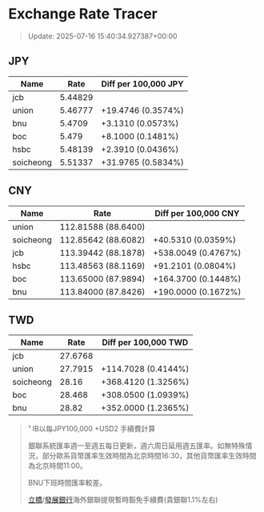 # Exchange Rate Tracer

> Update: 2025-07-16 15:40:34.927387+00:00

## JPY

| Name      |    Rate | Diff per 100,000 JPY   |
|-----------|---------|------------------------|
| jcb       | 5.44829 |                        |
| union     | 5.46777 | +19.4746 (0.3574%)     |
| bnu       | 5.4709  | +3.1310 (0.0573%)      |
| boc       | 5.479   | +8.1000 (0.1481%)      |
| hsbc      | 5.48139 | +2.3910 (0.0436%)      |
| soicheong | 5.51337 | +31.9765 (0.5834%)     |

## CNY

| Name      | Rate                | Diff per 100,000 CNY   |
|-----------|---------------------|------------------------|
| union     | 112.81588	(88.6400) |                        |
| soicheong | 112.85642	(88.6082) | +40.5310 (0.0359%)     |
| jcb       | 113.39442	(88.1878) | +538.0049 (0.4767%)    |
| hsbc      | 113.48563	(88.1169) | +91.2101 (0.0804%)     |
| boc       | 113.65000	(87.9894) | +164.3700 (0.1448%)    |
| bnu       | 113.84000	(87.8426) | +190.0000 (0.1672%)    |

## TWD

| Name      |    Rate | Diff per 100,000 TWD   |
|-----------|---------|------------------------|
| jcb       | 27.6768 |                        |
| union     | 27.7915 | +114.7028 (0.4144%)    |
| soicheong | 28.16   | +368.4120 (1.3256%)    |
| boc       | 28.468  | +308.0500 (1.0939%)    |
| bnu       | 28.82   | +352.0000 (1.2365%)    |


> ¹ IB以每JPY100,000 +USD2 手續費計算
>
> 銀聯系統匯率週一至週五每日更新，週六周日延用週五匯率。如無特殊情況，部分歐系貨幣匯率生效時間為北京時間16:30，其他貨幣匯率生效時間為北京時間11:00。
>
> BNU下班時間匯率較差。
>
> [立橋](https://www.wlbank.com.mo/uploads/ueditor/file/20181211/1544536513900230.pdf)/[發展銀行](https://www.mdb.com.mo/Service_Charges_20230728.pdf)海外銀聯提現暫時豁免手續費(貴銀聯1.1%左右)

